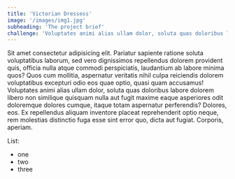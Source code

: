 ```yaml
---
title: 'Victorian Dressess'
image: '/images/img1.jpg'
subheading: 'The project brief'
challenge: 'Voluptates animi alias ullam dolor, soluta quas doloribus labore dolorem libero non similique quisquam nulla aut fugit maxime eaque asperiores odit doloremque dolores cumque, itaque totam aspernatur perferendis? Dolores, eos. Ex repellendus aliquam inventore placeat reprehenderit optio neque, rem molestias distinctio fuga esse sint error quo, dicta aut fugiat. Corporis, aperiam.'
---
```


Sit amet consectetur adipisicing elit. Pariatur sapiente ratione soluta voluptatibus laborum, sed vero dignissimos repellendus dolorem provident quis, officia nulla atque commodi perspiciatis, laudantium ab labore minima quos? Quos cum mollitia, aspernatur veritatis nihil culpa reiciendis dolorem voluptatibus excepturi odio eos quae optio, quasi quam accusamus! Voluptates animi alias ullam dolor, soluta quas doloribus labore dolorem libero non similique quisquam nulla aut fugit maxime eaque asperiores odit doloremque dolores cumque, itaque totam aspernatur perferendis? Dolores, eos. Ex repellendus aliquam inventore placeat reprehenderit optio neque, rem molestias distinctio fuga esse sint error quo, dicta aut fugiat. Corporis, aperiam.

List:

- one
- two
- three
